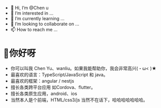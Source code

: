 - 👋 Hi, I’m @Chen u
- 👀 I’m interested in ...
- 🌱 I’m currently learning ...
- 💞️ I’m looking to collaborate on ...
- 📫 How to reach me ...

<!---
waliu/waliu is a ✨ special ✨ repository because its `README.md` (this file) appears on your GitHub profile.
You can click the Preview link to take a look at your changes.
--->
#  👋你好呀
 - 你可以叫我 Chen Yu、wanliu。如果我能帮助你，我会非常高兴(・ω< )★
 - 最喜欢的语言：TypeScript/JavaScript 和 java。
 - 最喜欢的框架：angular / nestjs
 - 擅长各类跨平台应用 如Cordova、flutter。
 - 擅长各类原生应用，android、ios
 - 当然本人是个前端，HTML/css3/js 当然不在话下，哈哈哈哈哈哈哈。
 
#
